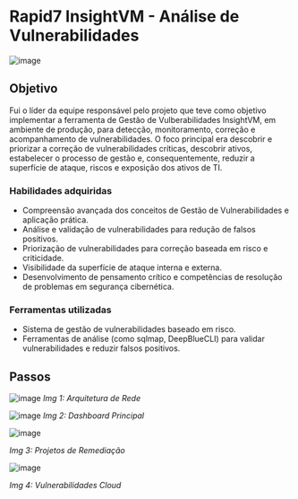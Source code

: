 # Rapid7 InsightVM - Análise de Vulnerabilidades

![image](https://github.com/celsofalcao/insightvm/assets/162662857/50170e2e-237d-4e18-96ca-44d9d613713b)


## Objetivo

Fui o líder da equipe responsável pelo projeto que teve como objetivo implementar a ferramenta de Gestão de Vulberabilidades InsightVM, em ambiente de produção, para detecção, monitoramento, correção e acompanhamento de vulnerabilidades. 
O foco principal era descobrir e priorizar a correção de vulnerabilidades críticas, descobrir ativos, estabelecer o processo de gestão e, consequentemente, reduzir a superfície de ataque, riscos e exposição dos ativos de TI.

### Habilidades adquiridas

- Compreensão avançada dos conceitos de Gestão de Vulnerabilidades e aplicação prática.
- Análise e validação de vulnerabilidades para redução de falsos positivos.
- Priorização de vulnerabilidades para correção baseada em risco e criticidade.
- Visibilidade da superfície de ataque interna e externa.
- Desenvolvimento de pensamento crítico e competências de resolução de problemas em segurança cibernética.

### Ferramentas utilizadas

- Sistema de gestão de vulnerabilidades baseado em risco.
- Ferramentas de análise (como sqlmap, DeepBlueCLI) para validar vulnerabilidades e reduzir falsos positivos.


## Passos

![image](https://github.com/celsofalcao/insightvm/assets/162662857/ed95b363-5289-4866-a6f6-d3c4c850304b)
*Img 1: Arquitetura de Rede*



![image](https://github.com/celsofalcao/insightvm/assets/162662857/5c0ff2dd-bf02-4484-90e6-61da3c8d329b)
*Img 2: Dashboard Principal*



![image](https://github.com/celsofalcao/insightvm/assets/162662857/6a5e3efa-7a86-41b3-89bd-73ea0dbbde48)

*Img 3: Projetos de Remediação*



![image](https://github.com/celsofalcao/insightvm/assets/162662857/2aa12c41-f9ff-456e-acdc-3e91c1f39f13)

*Img 4: Vulnerabilidades Cloud*
